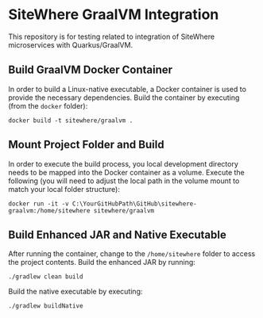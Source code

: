 # SiteWhere GraalVM Integration
This repository is for testing related to integration of SiteWhere microservices with Quarkus/GraalVM.

## Build GraalVM Docker Container
In order to build a Linux-native executable, a Docker container is used to provide the necessary 
dependencies. Build the container by executing (from the `docker` folder):

```
docker build -t sitewhere/graalvm .
```

## Mount Project Folder and Build
In order to execute the build process, you local development directory needs to be mapped into
the Docker container as a volume. Execute the following (you will need to adjust the local path
in the volume mount to match your local folder structure):

```
docker run -it -v C:\YourGitHubPath\GitHub\sitewhere-graalvm:/home/sitewhere sitewhere/graalvm
```

## Build Enhanced JAR and Native Executable
After running the container, change to the `/home/sitewhere` folder to access the project 
contents. Build the enhanced JAR by running:

```
./gradlew clean build
```

Build the native executable by executing:

```
./gradlew buildNative
```
